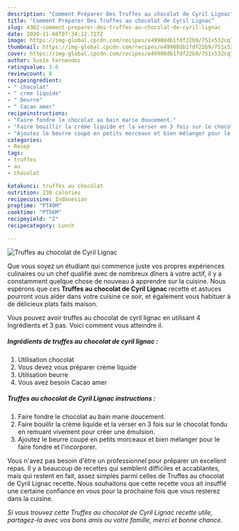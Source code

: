 ```yaml
---
description: "Comment Préparer Des Truffes au chocolat de Cyril Lignac"
title: "Comment Préparer Des Truffes au chocolat de Cyril Lignac"
slug: 4362-comment-preparer-des-truffes-au-chocolat-de-cyril-lignac
date: 2020-11-08T07:34:12.727Z
image: https://img-global.cpcdn.com/recipes/e49908db1fdf22b9/751x532cq70/truffes-au-chocolat-de-cyril-lignac-photo-principale-de-la-recette.jpg
thumbnail: https://img-global.cpcdn.com/recipes/e49908db1fdf22b9/751x532cq70/truffes-au-chocolat-de-cyril-lignac-photo-principale-de-la-recette.jpg
cover: https://img-global.cpcdn.com/recipes/e49908db1fdf22b9/751x532cq70/truffes-au-chocolat-de-cyril-lignac-photo-principale-de-la-recette.jpg
author: Susie Fernandez
ratingvalue: 3.6
reviewcount: 8
recipeingredient:
- " chocolat"
- " crme liquide"
- " beurre"
- " Cacao amer"
recipeinstructions:
- "Faire fondre le chocolat au bain marie doucement."
- "Faire bouillir la crème liquide et la verser en 3 fois sur le chocolat fondu en remuant vivement pour créer une émulsion."
- "Ajoutez le beurre coupé en petits morceaux et bien mélanger pour le faire fondre et l&#39;incorporer."
categories:
- Resep
tags:
- truffes
- au
- chocolat

katakunci: truffes au chocolat 
nutrition: 238 calories
recipecuisine: Indonesian
preptime: "PT40M"
cooktime: "PT56M"
recipeyield: "2"
recipecategory: Lunch

---
```



![Truffes au chocolat de Cyril Lignac](https://img-global.cpcdn.com/recipes/e49908db1fdf22b9/751x532cq70/truffes-au-chocolat-de-cyril-lignac-photo-principale-de-la-recette.jpg)

Que vous soyez un étudiant qui commence juste vos propres expériences culinaires ou un chef qualifié avec de nombreux dîners à votre actif, il y a constamment quelque chose de nouveau à apprendre sur la cuisine. Nous espérons que ces <strong> Truffes au chocolat de Cyril Lignac </strong> recette et astuces pourront vous aider dans votre cuisine ce soir, et également vous habituer à de délicieux plats faits maison.

<!--inarticleads1-->

Vous pouvez avoir truffes au chocolat de cyril lignac en utilisant 4 Ingrédients et 3 pas. Voici comment vous atteindre il.

##### Ingrédients de truffes au chocolat de cyril lignac :

1. Utilisation  chocolat
1. Vous devez vous préparer  crème liquide
1. Utilisation  beurre
1. Vous avez besoin  Cacao amer




<!--inarticleads2-->

##### Truffes au chocolat de Cyril Lignac instructions :

1. Faire fondre le chocolat au bain marie doucement.
1. Faire bouillir la crème liquide et la verser en 3 fois sur le chocolat fondu en remuant vivement pour créer une émulsion.
1. Ajoutez le beurre coupé en petits morceaux et bien mélanger pour le faire fondre et l&#39;incorporer.




<!--inarticleads1-->

<p>
Vous n'avez pas besoin d'être un professionnel pour préparer un excellent repas. Il y a beaucoup de recettes qui semblent difficiles et accablantes, mais qui restent en fait, assez simples parmi celles de Truffes au chocolat de Cyril Lignac recette. Nous souhaitons que cette recette vous ait insufflé une certaine confiance en vous pour la prochaine fois que vous resterez dans la cuisine.
</p>

<p>
<i>Si vous trouvez cette Truffes au chocolat de Cyril Lignac recette utile, partagez-la avec vos bons amis ou votre famille, merci et bonne chance.</i>
</p>
